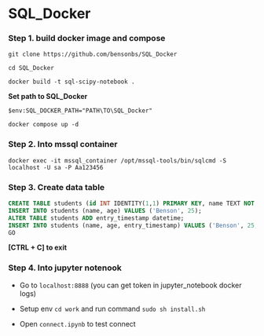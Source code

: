 # SQL_Docker

### Step 1. build docker image and compose

```
git clone https://github.com/bensonbs/SQL_Docker
```

```
cd SQL_Docker
```

```
docker build -t sql-scipy-notebook .
```

**Set path to SQL_Docker**
```
$env:SQL_DOCKER_PATH="PATH\TO\SQL_Docker"
```

```shell
docker compose up -d
```

### Step 2. Into mssql container
```shell
docker exec -it mssql_container /opt/mssql-tools/bin/sqlcmd -S localhost -U sa -P Aa123456
```

### Step 3. Create data table
```SQL
CREATE TABLE students (id INT IDENTITY(1,1) PRIMARY KEY, name TEXT NOT NULL, age INT);
INSERT INTO students (name, age) VALUES ('Benson', 25);
ALTER TABLE students ADD entry_timestamp datetime;
INSERT INTO students (name, age, entry_timestamp) VALUES ('Benson', 25, GETDATE());
GO
```

**[CTRL + C] to exit**

### Step 4. Into jupyter notenook

- Go to `localhost:8888` (you can get token in jupyter_notebook docker logs)

- Setup env `cd work` and run command `sudo sh install.sh`

- Open `connect.ipynb` to test connect




